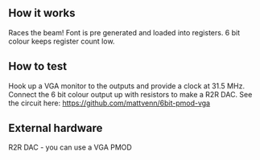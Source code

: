 <!---

This file is used to generate your project datasheet. Please fill in the information below and delete any unused
sections.

You can also include images in this folder and reference them in the markdown. Each image must be less than
512 kb in size, and the combined size of all images must be less than 1 MB.
-->

## How it works

Races the beam! Font is pre generated and loaded into registers. 6 bit colour keeps register count low.

## How to test

Hook up a VGA monitor to the outputs and provide a clock at 31.5 MHz. Connect the 6 bit colour output up with resistors to make
a R2R DAC. See the circuit here: https://github.com/mattvenn/6bit-pmod-vga

## External hardware

R2R DAC - you can use a VGA PMOD
